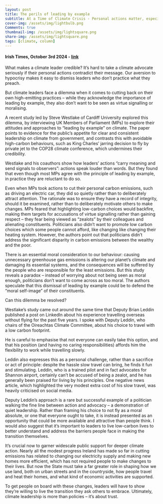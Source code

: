 ```yaml
---
layout: post
title: The perils of leading by example
subtitle: At a Time of Climate Crisis - Personal actions matter, especially among leaders
cover-img: /assets/img/lightbulb.png
Comments: true
thumbnail-img: /assets/img/lightsquare.png
share-img: /assets/img/lightsquare.png
tags: [climate, column]
---
```


#### Irish Times, October 3rd 2024 - [link](https://www.irishtimes.com/environment/climate-crisis/2024/10/03/a-climate-change-paradox-instead-of-worrying-about-not-being-seen-as-moral-enough-politicians-dont-want-to-appear-too-moral/)

What makes a climate leader credible? It’s hard to take a climate advocate seriously if their personal actions contradict their message. Our aversion to hypocrisy makes it easy to dismiss leaders who don’t practice what they preach.

But climate leaders face a dilemma when it comes to cutting back on their own high-emitting practices – while they acknowledge the importance of leading by example, they also don’t want to be seen as virtue signalling or moralising.

A recent study  led by Steve Westlake of Cardiff University explored this dilemma, by interviewing UK Members of Parliament (MPs) to explore their attitudes and approaches to “leading by example” on climate. The paper points to evidence for the public’s appetite for clear and consistent leadership on climate from government, and contrasts this with avoidable high-carbon behaviours, such as King Charles’ jarring decision to fly by private jet to the COP28 climate conference, which undermines their credibility.

Westlake and his coauthors show how leaders’ actions “carry meaning and send signals to observers”: actions speak louder than words. But they found that even though most MPs agree with the principle of leading by example, in practice they are reluctant to do so.

Even when MPs took actions to cut their personal carbon emissions, such as driving an electric car, they did so quietly rather than to deliberately attract attention. The rationale was to ensure they have a record of integrity, should it be examined, rather than to deliberately motivate others to make changes. MPs feared that highlighting low-carbon choices would backfire, making them targets for accusations of virtue signalling rather than gaining respect – they fear being viewed as “zealots” by their colleagues and alienating constituents. Politicians also didn’t want to promote low carbon choices which some people cannot afford, like changing like changing their heating system. However, the authors point out that politicians didn’t address the significant disparity in carbon emissions between the wealthy and the poor.

There is an essential moral consideration to our behaviour: causing unnecessary greenhouse gas emissions is altering our planet’s climate and damaging its essential systems, and the consequences will be suffered by the people who are responsible for the least emissions. But this study reveals a paradox – instead of worrying about not being seen as moral enough, politicians don’t want to come across as too moral. The authors speculate that this dismissal of leading by example could be to defend the “moral self-image” of their constituents.

Can this dilemma be resolved?

Westlake’s study came out around the same time that Deputy Brian Leddin published a post on LinkedIn about his experience travelling overseas without flying for the past five years.  I spoke with Deputy Leddin, who chairs of the Oireachtas Climate Committee, about his choice to travel with a low carbon footprint.  

He is careful to emphasise that not everyone can easily take this option, and that his position (and having no caring responsibilities) affords him the flexibility to work while travelling slowly.

Leddin also expresses this as a personal challenge, rather than a sacrifice or act of principle: despite the hassle slow travel can bring, he finds it fun and stimulating. Leddin, who is a trained pilot and in fact advocates for Shannon airport, certainly can’t be accused of being a zealot, and he has generally been praised for living by his principles. One negative news article, which highlighted the very modest extra cost of his slow travel, was heavily criticised on social media.

Deputy Leddin’s approach is a rare but successful example of a politician walking the fine line between action and advocacy – a demonstration of quiet leadership. Rather than framing his choice to not fly as a moral absolute, or one that everyone ought to take, it is instead presented as an opportunity that could be more available and attractive than people think. I would also suggest that it’s important to leaders to live low-carbon lives to better understand and address the barriers people face in making the transition themselves.

It’s crucial now to garner widescale public support for deeper climate action. Nearly all the modest progress Ireland has made so far in cutting emissions has related to changing our electricity supply and making new homes more efficient, which has not required people to make changes to their lives. But now the State must take a far greater role in shaping how we use land, both on urban streets and in the countryside, how people travel and heat their homes, and what kind of economic activities are supported.

To get people on board with these changes, leaders will have to show they’re willing to live the transition they ask others to embrace. Ultimately, climate leadership is more than policies – it’s about trust.
